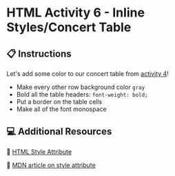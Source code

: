 # HTML Activity 6 - Inline Styles/Concert Table

## 📋 Instructions

Let's add some color to our concert table from [activity 4](../Activity%204/Instructions.md)!

 - Make every other row background color `gray`
 - Bold all the table headers: `font-weight: bold;` 
 - Put a border on the table cells 
 - Make all of the font monospace

## 💻 Additional Resources

💫 [HTML Style Attribute](https://www.youtube.com/watch?v=eJJa91JZQ84)

💫 [MDN article on style attribute](https://developer.mozilla.org/en-US/docs/Web/HTML/Global_attributes/style)